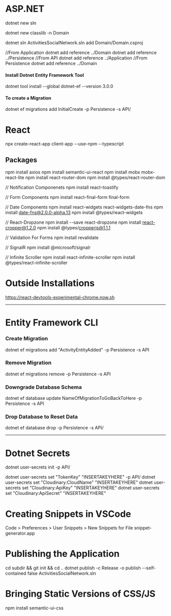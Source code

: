 # ASP.NET

dotnet new sln

dotnet new classlib -n Domain

dotnet sln ActivitiesSocialNetwork.sln add Domain/Domain.csproj

//From Application
dotnet add reference ../Domain
dotnet add reference ../Persistence
//From API
dotnet add reference ../Application
//From Persistence
dotnet add reference ../Domain

#### Install Dotnet Entity Framework Tool

dotnet tool install --global dotnet-ef --version 3.0.0

#### To create a Migration

dotnet ef migrations add InitialCreate -p Persistence -s API/

# React

npx create-react-app client-app --use-npm --typescript

## Packages

npm install axios
npm install semantic-ui-react
npm install mobx mobx-react-lite
npm install react-router-dom
npm install @types/react-router-dom

// Notification Componenets
npm install react-toastify

// Form Components
npm install react-final-form final-form

// Date Components
npm install react-widgets react-widgets-date-fns
npm install date-fns@2.0.0-alpha.13
npm install @types/react-widgets

// React-Dropzone
npm install --save react-dropzone
npm install react-cropper@1.2.0
npm install @types/cropperjs@1.1.1

// Validation For Forms
npm install revalidate

// SignalR
npm install @microsoft/signalr

// Infinite Scroller
npm install react-infinite-scroller
npm install @types/react-infinite-scroller

# Outside Installations

https://react-devtools-experimental-chrome.now.sh

---

# Entity Framework CLI

### Create Migration

dotnet ef migrations add "ActivityEntityAdded" -p Persistence -s API

### Remove Migration

dotnet ef migrations remove -p Persistence -s API

### Downgrade Database Schema

dotnet ef database update NameOfMigrationToGoBackToHere -p Persistence -s API

### Drop Database to Reset Data

dotnet ef database drop -p Persistence -s API/

---

# Dotnet Secrets

dotnet user-secrets init -p API/

dotnet user-secrets set "TokenKey" "INSERTAKEYHERE" -p API/
dotnet user-secrets set "Cloudinary:CloudName" "INSERTAKEYHERE"
dotnet user-secrets set "Cloudinary:ApiKey" "INSERTAKEYHERE"
dotnet user-secrets set "Cloudinary:ApiSecret" "INSERTAKEYHERE"

# Creating Snippets in VSCode

Code > Preferences > User Snippets > New Snippets for File
snippet-generator.app

# Publishing the Application

cd subdir && git init && cd ..
dotnet publish -c Release -o publish --self-contained false ActivitiesSocialNetwork.sln

# Bringing Static Versions of CSS/JS

npm install semantic-ui-css
